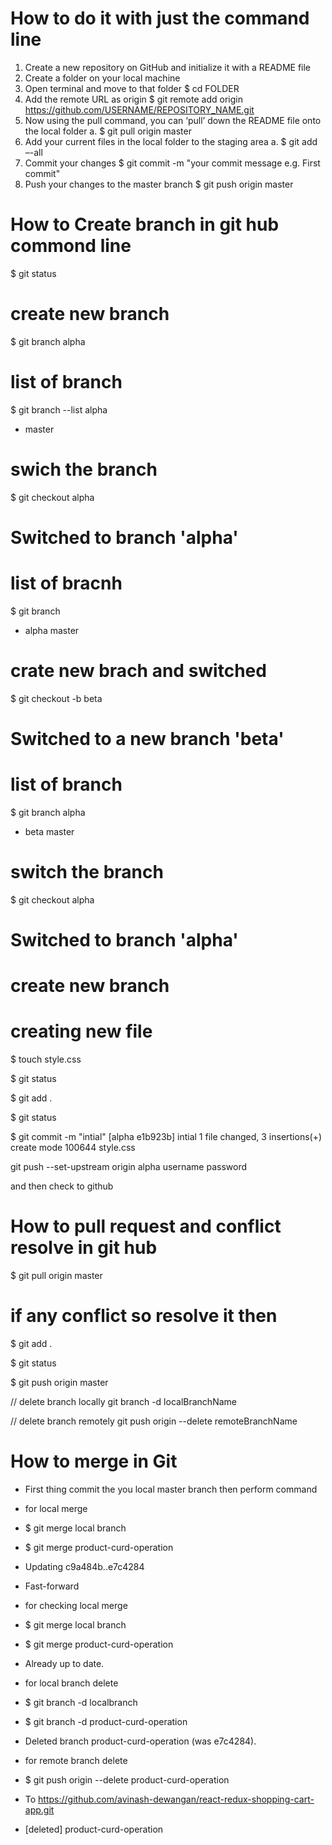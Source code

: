 
    
# How to do it with just the command line
1. Create a new repository on GitHub and initialize it with a README file
2. Create a folder on your local machine
3. Open terminal and move to that folder
$ cd FOLDER
4. Add the remote URL as origin
$ git remote add origin https://github.com/USERNAME/REPOSITORY_NAME.git
5. Now using the pull command, you can ‘pull’ down the README file onto the local folder
a. $ git pull origin master
6. Add your current files in the local folder to the staging area
a. $ git add –-all
7. Commit your changes
$ git commit -m "your commit message e.g. First commit"
8. Push your changes to the master branch
$ git push origin master


# How to Create branch in git hub commond line

$ git status

# create new branch
$ git branch alpha

# list of branch
$ git branch --list
alpha

- master

# swich the branch
$ git checkout alpha

# Switched to branch 'alpha'

# list of bracnh
$ git branch

- alpha
  master

# crate new brach and switched
$ git checkout -b beta

# Switched to a new branch 'beta'

# list of branch

$ git branch
alpha

- beta
  master

# switch the branch
$ git checkout alpha

# Switched to branch 'alpha'

# create new branch

# creating new file
$ touch style.css

$ git status

$ git add .

$ git status

$ git commit -m "intial"
[alpha e1b923b] intial
1 file changed, 3 insertions(+)
create mode 100644 style.css

git push --set-upstream origin alpha
username
password

and then check to github





# How to pull request and conflict resolve in git hub

$ git pull origin master

# if any conflict so resolve it then

$ git add .

$ git status

$ git push origin master


// delete branch locally
git branch -d localBranchName

// delete branch remotely
git push origin --delete remoteBranchName




# How to merge in Git
- First thing commit the you local master branch then perform command

- for local merge

- $ git merge local branch
- $ git merge product-curd-operation
- Updating c9a484b..e7c4284
- Fast-forward

  
- for checking local merge

- $ git merge local branch
- $ git merge product-curd-operation
- Already up to date.



- for local branch delete


- $ git branch -d localbranch
- $ git branch -d product-curd-operation
- Deleted branch product-curd-operation (was e7c4284).



- for remote branch delete
- $ git push origin --delete product-curd-operation
- To https://github.com/avinash-dewangan/react-redux-shopping-cart-app.git
- [deleted]         product-curd-operation



